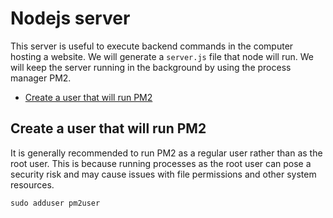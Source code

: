 # Nodejs server

This server is useful to execute backend commands in the computer hosting a website. We will generate a `server.js` file that node will run. We will keep the server running in the background by using the process manager PM2.

- [Create a user that will run PM2](#create-a-user-that-will-run-pm2)


## Create a user that will run PM2

It is generally recommended to run PM2 as a regular user rather than as the root user. This is because running processes as the root user can pose a security risk and may cause issues with file permissions and other system resources.

`sudo adduser pm2user`
